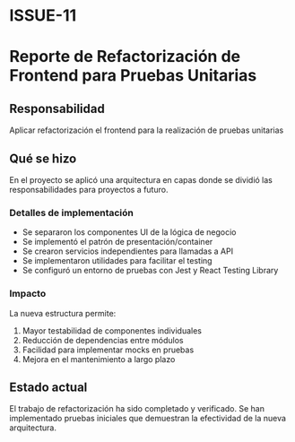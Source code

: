 # ISSUE-11

# Reporte de Refactorización de Frontend para Pruebas Unitarias

## Responsabilidad
Aplicar refactorización el frontend para la realización de pruebas unitarias

## Qué se hizo
En el proyecto se aplicó una arquitectura en capas donde se dividió las responsabilidades para proyectos a futuro. 

### Detalles de implementación
- Se separaron los componentes UI de la lógica de negocio
- Se implementó el patrón de presentación/container
- Se crearon servicios independientes para llamadas a API
- Se implementaron utilidades para facilitar el testing
- Se configuró un entorno de pruebas con Jest y React Testing Library

### Impacto
La nueva estructura permite:
1. Mayor testabilidad de componentes individuales
2. Reducción de dependencias entre módulos
3. Facilidad para implementar mocks en pruebas
4. Mejora en el mantenimiento a largo plazo

## Estado actual
El trabajo de refactorización ha sido completado y verificado. Se han implementado pruebas iniciales que demuestran la efectividad de la nueva arquitectura.


